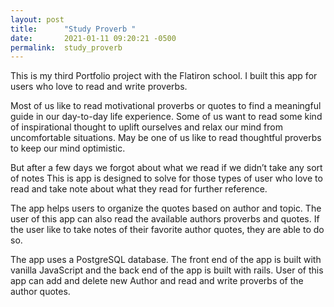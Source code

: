 ```yaml
---
layout: post
title:      "Study Proverb "
date:       2021-01-11 09:20:21 -0500
permalink:  study_proverb
---
```



This is my third Portfolio project with the Flatiron school. I built this app for users who love to read and write proverbs. 

Most of us like to read motivational proverbs or quotes to find a meaningful guide in our day-to-day life experience. Some of us want to read some kind of inspirational thought to uplift ourselves and relax our mind from uncomfortable situations. May be one of us like to read thoughtful proverbs to keep our mind optimistic. 

But after a few days we forgot about what we read if we didn’t take any sort of notes This is app is designed to solve for those types of user who love to read and take note about what they read for further reference.

The app helps users to organize the quotes based on author and topic. The user of this app can also read the available authors proverbs and quotes. If the user like to take notes of their favorite author quotes, they are able to do so. 

The app uses a PostgreSQL database. The front end of the app is built with vanilla JavaScript and the back end of the app is built with rails. User of this app can add and delete new Author and read and write proverbs of the author quotes. 
